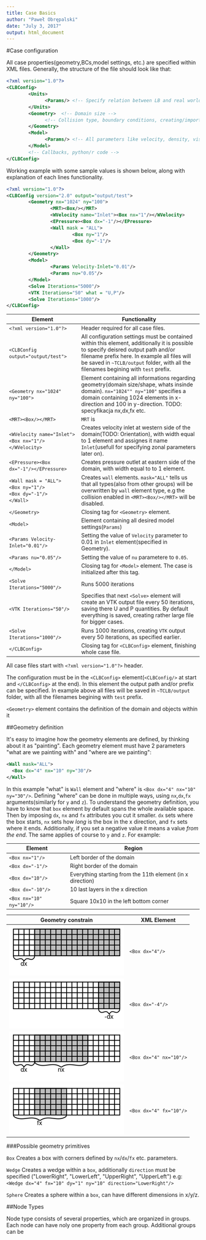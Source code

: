 ```yaml
---
title: Case Basics
author: "Paweł Obrępalski"
date: "July 3, 2017"
output: html_document
---
```


#Case configuration

All case properties(geometry,BCs,model settings, etc.) are specified within XML files. Generally, the structure of the file should look like that:
```xml
<?xml version="1.0"?>
<CLBConfig>
        <Units>
              <Params/> <!-- Specify relation between LB and real world units here -->
        </Units>
        <Geometry>  <!-- Domain size --> 
              <!-- Collision type, boundary conditions, creating/importing objects -->
        </Geometry>
        <Model>
              <Params/> <!-- All parameters like velocity, density, viscosity -->
        </Model>
        <!-- Callbacks, python/r code -->
</CLBConfig>
```
Working example with some sample values is shown below, along with explanation of each lines functionality.

```xml
<?xml version="1.0"?>
<CLBConfig version="2.0" output="output/test">
        <Geometry nx="1024" ny="100">
                <MRT><Box/></MRT>
                <WVelocity name="Inlet"><Box nx="1"/></WVelocity>
                <EPressure><Box dx="-1"/></EPressure>
                <Wall mask = "ALL">
                        <Box ny="1"/>
                        <Box dy="-1"/>
                </Wall>
        </Geometry>
        <Model>
                <Params Velocity-Inlet="0.01"/>
                <Params nu="0.05"/>
        </Model>
        <Solve Iterations="5000"/>
        <VTK Iterations="50" what = "U,P"/>
        <Solve Iterations="1000"/>
</CLBConfig>

```
Element                                         | Functionality
------------------------------------------      | ---------------------------------------------------------------------------------
`<?xml version="1.0"?>`                         | Header required for all case files.
`<CLBConfig output="output/test">`              | All configuration settings must be contained within this element, additionally it is possible to specify deisred output path and/or filename prefix here. In example all files will be saved in `~TCLB/output` folder, with all the filenames begining with `test` prefix.
`<Geometry nx="1024" ny="100">`                 | Element containing all informations regarding geometry(domain size/shape, whats insinde domain). `nx="1024"" ny="100"` specifies a domain containing 1024 elements in x-direction and 100 in y-direction. TODO: specyfikacja nx,dx,fx etc.
`<MRT><Box/></MRT>`                             | `MRT` is 
`<WVelocity name="Inlet"><Box nx="1"/></WVelocity>`   |Creates velocity inlet at western side of the domain(TODO: Orientation), with width equal to 1 element and assignes it name `Inlet`(usefull for specifying zonal parameters later on).
`<EPressure><Box dx="-1"/></EPressure>`           | Creates pressure outlet at eastern side of the domain, with width equal to to 1 element.
`<Wall mask = "ALL">` <br> `<Box ny="1"/>` <br> `<Box dy="-1"/>` <br> `</Wall>`  | Creates `wall` elements. `mask="ALL"` tells us that all types(also from other groups) will be overwritten by `wall` element type, e.g the collision enabled in `<MRT><Box/></MRT>` will be disabled.
`</Geometry>`                                   | Closing tag for `<Geometry>` element.
`<Model>`                                       | Element containing all desired model settings(`Params`)
`<Params Velocity-Inlet="0.01"/>`               | Setting the value of `Velocity` parameter to 0.01 in `Inlet` element(specified in Geometry).
`<Params nu="0.05"/>`                           | Setting the value of `nu` parametere to `0.05`.
`</Model>`                                      | Closing tag for `<Model>` element. The case is initialized after this tag.
`<Solve Iterations="5000"/>`                    | Runs 5000 iterations
`<VTK Iterations="50"/>`                        | Specifies that next `<Solve>` element will create an VTK output file every 50 iterations, saving there U and P quantities. By default everything is saved, creating rather large file for bigger cases.
`<Solve Iterations="1000"/>`                    | Runs 1000 iterations, creating `VTK` output every 50 iterations, as specified earlier.
`</CLBConfig>`                                  | Closing tag for `<CLBConfig>` element, finishing whole case file.

All case files start with `<?xml version="1.0"?>` header.

The configuration must be in the `<CLBConfig>` element(`<CLBConfig/>` at start and `</CLBConfig>` at the end). In this element the output path and/or prefix can be specified. In example above all files will be saved in `~TCLB/output` folder, with all the filenames begining with `test` prefix.

`<Geometry>` element contains the definition of the domain and objects within it



##Geometry definition 

It's easy to imagine how the geometry elements are defined, by thinking about it as "painting". Each geometry element must have 2 parameters "what are we painting with" and "where are we painting":
```xml
<Wall mask="ALL">
  <Box dx="4" nx="10" ny="30"/>
</Wall>
```

In this example "what" is `Wall` element and "where" is `<Box dx="4" nx="10" ny="30"/>`. Defining "where" can be done in multiple ways, using `nx`,`dx`,`fx` arguments(similarly for `y` and `z`). To understand the geometry definition, you have to know that `box` element by default spans the whole available space. Then by imposing `dx`, `nx` and `fx` attributes you cut it smaller. `dx` sets where the box starts, `nx` sets how *long* is the box in the x direction, and `fx` sets where it ends. Additionally, if you set a negative value it means a value *from the end*. The same applies of course to `y` and `z`. For example:

Element | Region
------- | ------------------------------------------
`<Box nx="1"/>` | Left border of the domain
`<Box dx="-1"/>` | Right border of the domain
`<Box dx="10"/>` | Everything starting from the 11th element (in x direction)
`<Box dx="-10"/>` | 10 last layers in the x direction
`<Box nx="10" ny="10"/>` | Square 10x10 in the left bottom corner

Geometry constrain            | XML Element
----------------------------- | ------------------
![box dx](images/box_dx.png)  | `<Box dx="4"/>`
![box dx](images/box_mdx.png) | `<Box dx="-4"/>`
![box dx](images/box_nx.png)  | `<Box dx="4" nx="10"/>`
![box dx](images/box_fx.png)  | `<Box dx="4" fx="10"/>`

###Possible geometry primitives

`Box` Creates a box with corners defined by `nx`/`dx`/`fx` etc. parameters.

`Wedge` Creates a wedge within a `box`, additionally `direction` must be specified ("LowerRight", "LowerLeft", "UpperRight", "UpperLeft") e.g: `<Wedge dx="4" fx="10" dy="1" ny="10" direction="LowerRight"/>`

`Sphere` Creates a sphere within a `box`, can have different dimensions in x/y/z.

##Node Types

Node type consists of several properties, which are organized in groups. Each node can have noly one property from each group. Additional groups can be





